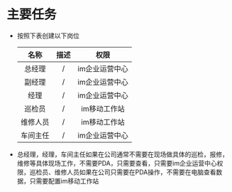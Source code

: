 # 主要任务

* 按照下表创建以下岗位


  |名称|描述|权限|
  |:-:|:-:|:-:|
  |总经理|/|im企业运营中心|
  |副经理|/|im企业运营中心|
  |经理|/|im企业运营中心|
  |巡检员|/|im移动工作站|
  |维修人员|/|im移动工作站|
  |车间主任|/|im企业运营中心|

* 总经理，经理，车间主任如果在公司通常不需要在现场做具体的巡检，报修，维修等具体现场工作，不需要PDA，只需要查看，只需要im企业运营中心权限，巡检员、维修人员如果在公司只需要在PDA操作，不需要在电脑查看数据，只需要配置im移动工作站